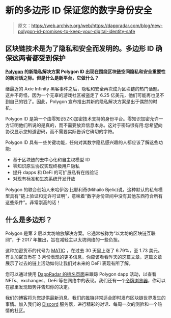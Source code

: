 # 新的多边形 ID 保证您的数字身份安全

> 原文：<https://web.archive.org/web/https://dappradar.com/blog/new-polygon-id-promises-to-keep-your-digital-identity-safe>

## 区块链技术是为了隐私和安全而发明的。多边形 ID 确保这两者都受到保护

[**Polygon**](https://web.archive.org/web/20220930102637/https://dappradar.com/rankings/protocol/polygon) **的新隐私解决方案 Polygon ID 出现在围绕区块链空间隐私和安全重要性的新对话之际。但是什么是新平台，它做什么？**

继最近的 Axie Infinity 黑客事件之后，隐私和安全再次成为区块链的热门话题。这并不奇怪，因为一个无辜的游戏社区被盗走了 6.25 亿美元，他们可能再也见不到自己的钱了。因此，Polygon 宣布推出其新的隐私解决方案是出于偶然的时机。

Polygon ID 是第一个由零知识(ZK)加密技术支持的身份平台。零知识加密允许一方证明他们所说的是真的，而不需要放弃信息本身。这对于密码很有用:您希望向协议显示您知道密码，而不需要实际告诉它确切的字符。

Polygon ID 具有一些关键功能，任何对其数字隐私感兴趣的人都应该了解这些功能:

*   基于区块链的去中心化和自主权模型 ID
*   零知识原生协议实现终极用户隐私
*   提升 dapps 和 DeFi 的可扩展私有在线验证
*   对现有标准和生态系统开发开放

Polygon 的联合创始人米哈伊洛·比耶利奇(Mihailo Bjelic)说，这种默认的私有模型具有“链上验证和无许可证明”，意味着“数字身份空间中没有其他东西符合所有这些条件”。非常崇高的话！

## 什么是多边形？

Polygon 是第 2 层以太坊缩放解决方案。它通常被称为“以太坊的区块链互联网”，于 2017 年推出，旨在减轻主以太坊网络的一些负担。

这种加密货币的代号为 [MATIC](https://web.archive.org/web/20220930102637/https://dappradar.com/hub/token/eth/MATIC?from=0x7d1afa7b718fb893db30a3abc0cfc608aacfebb0) ，在过去 30 天里上涨了 6.79%，至 1.73 美元。有关加密货币在 3 月份表现的更多信息，你应该看看昨天的这篇文章，这篇文章展示了过去的链上活动如何让我们对未来的 DeFi 表现有所了解。

您可以通过使用 [DappRadar 的排名页面](https://web.archive.org/web/20220930102637/https://dappradar.com/rankings/protocol/polygon)来跟踪 Polygon dapp 活动，以查看 NFTs、exchanges、DeFi 等在网络中的表现。我们还有一个[令牌浏览器](https://web.archive.org/web/20220930102637/https://dappradar.com/hub/tokens/ethereum/all/)，你可以在那里发现趋势并告知你的决定。

我们的[博客](https://web.archive.org/web/20220930102637/https://dappradar.com/blog/)将为您提供最新消息，我们的[推特](https://web.archive.org/web/20220930102637/https://twitter.com/DappRadar)非常适合即时发布区块链世界发生的事情。加入我们的 [Discord](https://web.archive.org/web/20220930102637/https://discord.com/invite/4ybbssrHkm) 服务器，进行精彩的对话、每周一次的测验和一个热情的社区。